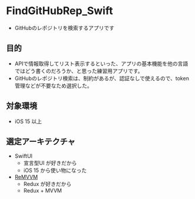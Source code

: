 FindGitHubRep_Swift
===

- GitHubのレポジトリを検索するアプリです


## 目的

- APIで情報取得してリスト表示するといった、アプリの基本機能を他の言語ではどう書くのだろうか、と思った練習用アプリです。
- GitHubのレポジトリ検索は、制約があるが、認証なしで使えるので、token 管理などが不要なため選択した。


## 対象環境

- iOS 15 以上

## 選定アーキテクチャ

- SwiftUI
  - 宣言型UI 	が好きだから
  - iOS 15 から使い物になった 
- [ReMVVM](https://github.com/ReMVVM/ReMVVM)
  - Redux が好きだから 
  - Redux + MVVM 